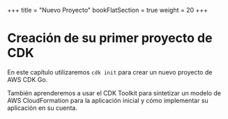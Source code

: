 +++
title = "Nuevo Proyecto"
bookFlatSection = true
weight = 20
+++

# Creación de su primer proyecto de CDK

En este capítulo utilizaremos `cdk init` para crear un nuevo proyecto de AWS CDK Go.

También aprenderemos a usar el CDK Toolkit para sintetizar un modelo de AWS CloudFormation para la aplicación inicial y cómo implementar su aplicación en su cuenta.
